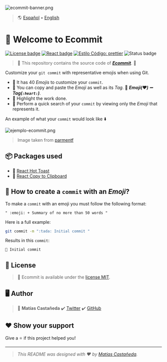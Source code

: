 ![ecommit-banner.png](https://i.postimg.cc/Fsphjhdr/ecommit-banner.png)

> :earth_americas: [Español](https://github.com/matcastaneda/ecommit/blob/main/README.md) • [English](https://github.com/matcastaneda/ecommit/blob/main/README.en.md)

# :wave: Welcome to Ecommit

[![License badge](https://img.shields.io/badge/License-MIT-success.svg?style=flat-square)](https://github.com/matcastaneda/Ecommit/blob/main/LICENSE) [![React badge](https://img.shields.io/badge/React-17%2E0%2E2-blue.svg?style=flat-square&logo=react&logoColor=%2361DAFB)](https://github.com/facebook/react/blob/main/CHANGELOG.md#1702-march-22-2021) [![Estilo Código: prettier](https://img.shields.io/badge/Style-prettier-ff69b4.svg?style=flat-square)](https://github.com/prettier/prettier) ![Status badge](https://img.shields.io/badge/Status-In%20progress-yellow.svg?style=flat-square)

> :open_file_folder: This repository contains the source code of **_[Ecommit](https://github.com/matcastaneda/Ecommit)_**. :open_file_folder:

Customize your `git commit` with representative emojis when using Git.

- :pushpin: It has 40 _Emojis_ to customize your `commit`. 
- :pushpin: You can copy and paste the _Emoji_ as well as its _Tag_. :paperclip: **_Emoji(❤️) :heavy_minus_sign: Tag(`:heart:`)_**.
- :pushpin: Highlight the work done.
- :pushpin: Perform a quick search of your `commit` by viewing only the _Emoji_ that represents it.

An example of what your `commit` would look like :arrow_down:

![ejemplo-ecommit.png](https://i.postimg.cc/T1Q9ftQX/ejemplo-ecommit.png)
> Image taken from [parmentf](https://github.com/parmentf/node-concept-network)

## :package: Packages used

- :paperclip: [React Hot Toast](https://react-hot-toast.com/)
- :paperclip: [React Copy to Clipboard](https://github.com/nkbt/react-copy-to-clipboard)

## :rocket: How to create a `commit` with an _Emoji_?

To make a `commit` with an emoji you must follow the following format:

```
" :emoji: + Summary of no more than 50 words "
```

Here is a full example:

```sh
git commit -m ":tada: Initial commit "
```

Results in this `commit`:

```sh
🎉 Initial commit
```

## :open_book: License
> :paperclip: Ecommit is available under the [license MIT](https://opensource.org/licenses/mit-license.php). 

## :desktop_computer: Author
> :bust_in_silhouette: **Matías Castañeda** :heavy_check_mark: [Twitter](https://twitter.com/maticmondaca) :heavy_check_mark: [GitHub](https://github.com/matcastaneda)

## :heart: Show your support
Give a :star: if this project helped you!

* * *
> _This README was designed with :heart: by [Matías Castañeda](https://github.com/matcastaneda)._

